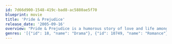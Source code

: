 ```yaml
---
id: 7d66d900-1548-419c-bad8-ac5880ae5f70
blueprint: movie
title: 'Pride & Prejudice'
release_date: '2005-09-16'
overview: "Pride & Prejudice is a humorous story of love and life among English gentility during the Georgian era. Mr. Bennet is an English gentleman living in Hertfordshire with his overbearing wife and five daughters. If Mr. Bennet dies their house will be inherited by a distant cousin whom they have never met, so the family's future happiness and security is dependent on the daughters making good marriages."
genres: '[{"id": 18, "name": "Drama"}, {"id": 10749, "name": "Romance"}]'
---
```

